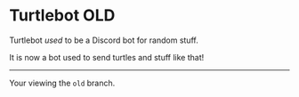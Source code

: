 # Turtlebot **OLD**

Turtlebot *used* to be a Discord bot for random stuff.

It is now a bot used to send turtles and stuff like that!

---
Your viewing the `old` branch.
